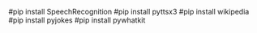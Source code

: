 #pip install SpeechRecognition
#pip install pyttsx3
#pip install wikipedia
#pip install pyjokes
#pip install pywhatkit
